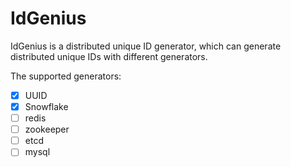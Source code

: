 # IdGenius

IdGenius is a distributed unique ID generator, which can generate distributed unique IDs with different generators.

The supported generators:

- [x] UUID
- [x] Snowflake
- [ ] redis
- [ ] zookeeper
- [ ] etcd
- [ ] mysql